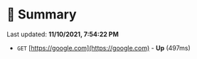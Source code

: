 # 📖 Summary
Last updated: **11/10/2021, 7:54:22 PM**

- `GET` [https://google.com](https://google.com) - **Up** (497ms)
